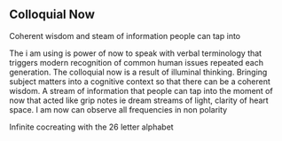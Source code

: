 ## Colloquial Now


Coherent wisdom and steam of information people can tap into 


The i am using is power of now to speak with verbal terminology that triggers modern recognition of common human issues repeated each generation. The colloquial now is a result of illuminal thinking. Bringing subject matters into a cognitive context so that there can be a coherent wisdom. A stream of information that people can tap into the moment of now that acted like grip notes ie dream streams of light, clarity of heart space.
I am now can observe all frequencies in non polarity


Infinite cocreating with the 26 letter alphabet


 
